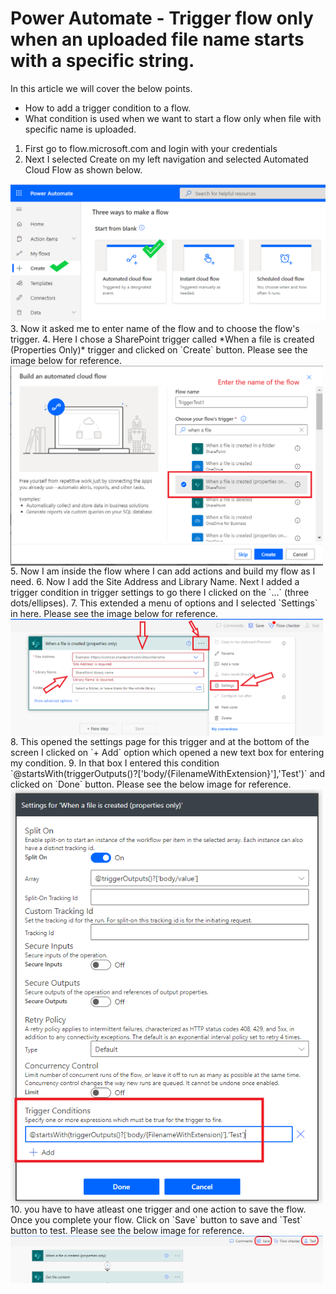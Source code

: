 # Power Automate - Trigger flow only when an uploaded file name starts with a specific string.

In this article we will cover the below points.
- How to add a trigger condition to a flow. 
- What condition is used when we want to start a flow only when file with specific name is uploaded.

1. First go to flow.microsoft.com and login with your credentials
2. Next I selected Create on my left navigation and selected Automated Cloud Flow as shown below.
<img src="https://github.com/sudheer3v/PowerAutomate/blob/PowerAutomate_DEV/src/Images/PATriggerConditionforName/PA1.png" width=600>
3. Now it asked me to enter name of the flow and to choose the flow's trigger.
4. Here I chose a SharePoint trigger called *When a file is created (Properties Only)* trigger and clicked on `Create` button. Please see the image below for reference.
<img src="https://github.com/sudheer3v/PowerAutomate/blob/PowerAutomate_DEV/src/Images/PATriggerConditionforName/PA2.png" width=500 align=center>
5. Now I am inside the flow where I can add actions and build my flow as I need.
6. Now I add the Site Address and Library Name. Next I added a trigger condition in trigger settings to go there I clicked on the `...` (three dots/ellipses).
7. This extended a menu of options and I selected `Settings` in here. Please see the image below for reference.
<img src="https://github.com/sudheer3v/PowerAutomate/blob/PowerAutomate_DEV/src/Images/PATriggerConditionforName/PA3.png" width=500 align=center>
8. This opened the settings page for this trigger and at the bottom of the screen I clicked on `+ Add` option which opened a new text box for entering my condition.
9. In that box I entered this condition `@startsWith(triggerOutputs()?['body/{FilenameWithExtension}'],'Test')` and clicked on `Done` button. Please see the below image for reference.
<img src="https://github.com/sudheer3v/PowerAutomate/blob/PowerAutomate_DEV/src/Images/PATriggerConditionforName/PA4.png" width=500 align=center>
10. you have to have atleast one trigger and one action to save the flow. Once you complete your flow. Click on `Save` button to save and `Test` button to test. Please see the below image for reference.
<img src="https://github.com/sudheer3v/PowerAutomate/blob/PowerAutomate_DEV/src/Images/PATriggerConditionforName/PA5.png" width=500 align=center>
